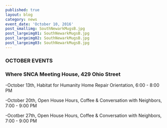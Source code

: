```yaml
---
published: true
layout: blog
category: news
event_date: 'October 10, 2016'
post_smallimg: SouthNewarkMugsB.jpg
post_largeimg01: SouthNewarkMugsB.jpg
post_largeimg02: SouthNewarkMugsB.jpg
post_largeimg03: SouthNewarkMugsB.jpg
---
```

###  OCTOBER EVENTS
### Where SNCA Meeting House, 429 Ohio Street

-October 13th, Habitat for Humanity Home Repair Orientation, 6:00 - 8:00 PM

-October 20th, Open House Hours, 
	Coffee & Conversation with Neighbors, 7:00 - 9:00 PM
    
-Ocotber 27th, Open House Hours,
	Coffee & Conversation with Neighbors, 7:00 - 9:00 PM
